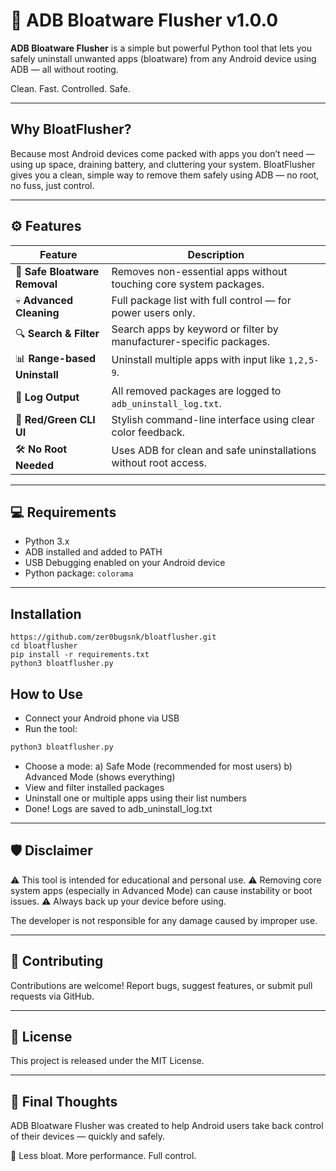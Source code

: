 # 📱 ADB Bloatware Flusher v1.0.0

**ADB Bloatware Flusher** is a simple but powerful Python tool that lets you safely uninstall unwanted apps (bloatware) from any Android device using ADB — all without rooting.

Clean. Fast. Controlled. Safe.

--- 

## Why BloatFlusher?
Because most Android devices come packed with apps you don’t need — using up space, draining battery, and cluttering your system. BloatFlusher gives you a clean, simple way to remove them safely using ADB — no root, no fuss, just control.

---

## ⚙️ Features

| Feature                         | Description                                                                 |
|----------------------------------|-----------------------------------------------------------------------------|
| 📱 **Safe Bloatware Removal**   | Removes non-essential apps without touching core system packages.          |
| 💀 **Advanced Cleaning**        | Full package list with full control — for power users only.                |
| 🔍 **Search & Filter**          | Search apps by keyword or filter by manufacturer-specific packages.        |
| 📊 **Range-based Uninstall**    | Uninstall multiple apps with input like `1,2,5-9`.                         |
| 📁 **Log Output**               | All removed packages are logged to `adb_uninstall_log.txt`.                |
| 🎨 **Red/Green CLI UI**         | Stylish command-line interface using clear color feedback.                 |
| 🛠️ **No Root Needed**          | Uses ADB for clean and safe uninstallations without root access.           |

---

## 💻 Requirements

- Python 3.x
- ADB installed and added to PATH
- USB Debugging enabled on your Android device
- Python package: `colorama`

---

## Installation
```
https://github.com/zer0bugsnk/bloatflusher.git
cd bloatflusher
pip install -r requirements.txt
python3 bloatflusher.py
```

## How to Use
- Connect your Android phone via USB
- Run the tool:
```python
python3 bloatflusher.py
```
- Choose a mode:
  a) Safe Mode (recommended for most users)
  b) Advanced Mode (shows everything)
- View and filter installed packages
- Uninstall one or multiple apps using their list numbers
- Done! Logs are saved to adb_uninstall_log.txt

---

## 🛡️ Disclaimer
⚠️ This tool is intended for educational and personal use.
⚠️ Removing core system apps (especially in Advanced Mode) can cause instability or boot issues.
⚠️ Always back up your device before using.

The developer is not responsible for any damage caused by improper use.

---

## 🙌 Contributing
Contributions are welcome!
Report bugs, suggest features, or submit pull requests via GitHub.

---

## 📄 License
This project is released under the MIT License.

---

## 💬 Final Thoughts
ADB Bloatware Flusher was created to help Android users take back control of their devices — quickly and safely.

💪 Less bloat. More performance. Full control.


